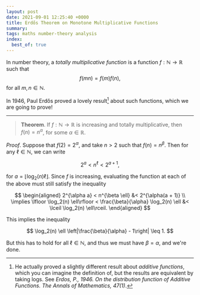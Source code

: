 ```yaml
---
layout: post
date: 2021-09-01 12:25:40 +0000
title: Erdős Theorem on Monotone Multiplicative Functions
summary:
tags: maths number-theory analysis
index:
  best_of: true
---
```


In number theory, a *totally multiplicative function* is a function $f: \mathbb{N} \rightarrow \mathbb{R}$ such that
$$
  f(mn) = f(m)f(n),
$$
for all $m, n \in \mathbb{N}$.

In 1946, Paul Erdős proved a lovely result[^1] about such functions, which we are going to prove!

---

> **Theorem**. If $f: \mathbb{N} \rightarrow \mathbb{R}$ is increasing and totally multiplicative, then $f(n) = n^{\alpha}$, for some $\alpha \in \mathbb{R}$.

*Proof*. Suppose that $f(2) = 2^{\alpha}$, and take $n > 2$ such that $f(n) = n^{\beta}$. Then for any $\ell \in \mathbb{N}$, we can write

$$
2^a < n^{\ell} < 2^{a + 1},
$$

for $a = \lfloor \log_2(n) \ell \rfloor$. Since $f$ is increasing, evaluating the function at each of the above must still satisfy the inequality 

$$
\begin{aligned}
2^{\alpha a} < n^{\beta \ell} &< 2^{\alpha(a + 1)} \\
\implies \lfloor \log_2(n) \ell\rfloor < \frac{\beta}{\alpha} \log_2(n) \ell &< \lceil \log_2(n) \ell\rceil.
\end{aligned}
$$

This implies the inequality

$$
\log_2(n) \ell \left|\frac{\beta}{\alpha} - 1\right| \leq 1.
$$

But this has to hold for all $\ell \in \mathbb{N}$, and thus we must have $\beta = \alpha$, and we're done.



[^1]: He actually proved a slightly different result about *additive functions*, which you can imagine the definition of, but the results are equivalent by taking logs. See *Erdos, P., 1946. On the distribution function of Additive Functions. The Annals of Mathematics, 47(1)*.

